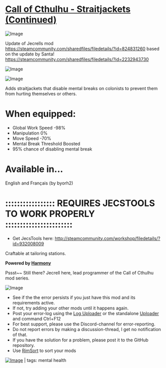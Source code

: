 # [Call of Cthulhu - Straitjackets (Continued)](https://steamcommunity.com/sharedfiles/filedetails/?id=2811471809)

![Image](https://i.imgur.com/buuPQel.png)

Update of Jecrells mod
https://steamcommunity.com/sharedfiles/filedetails/?id=824831260
based on the update by Santa!
https://steamcommunity.com/sharedfiles/filedetails/?id=2232943730

![Image](https://i.imgur.com/pufA0kM.png)
	
![Image](https://i.imgur.com/Z4GOv8H.png)

Adds straitjackets that disable mental breaks on colonists to prevent them from hurting themselves or others.

# When equipped:



- Global Work Speed -98%
- Manipulation 0%
- Move Speed -70%
- Mental Break Threshold Boosted
- 95% chance of disabling mental break



# Available in...

English and Français (by byorh2) 

# ::::::::::::::::: REQUIRES JECSTOOLS TO WORK PROPERLY :::::::::::::::::::::::

- Get JecsTools here: http://steamcommunity.com/workshop/filedetails/?id=932008009

Craftable at tailoring stations.

**Powered by [Harmony](https://ludeon.com/forums/index.php?topic=29517.0)**

Pssst~~ 
Still there? 
Jecrell here, lead programmer of the Call of Cthulhu mod series. 


![Image](https://i.imgur.com/PwoNOj4.png)



-  See if the the error persists if you just have this mod and its requirements active.
-  If not, try adding your other mods until it happens again.
-  Post your error-log using the [Log Uploader](https://steamcommunity.com/sharedfiles/filedetails/?id=2873415404) or the standalone [Uploader](https://steamcommunity.com/sharedfiles/filedetails/?id=2873415404) and command Ctrl+F12
-  For best support, please use the Discord-channel for error-reporting.
-  Do not report errors by making a discussion-thread, I get no notification of that.
-  If you have the solution for a problem, please post it to the GitHub repository.
-  Use [RimSort](https://github.com/RimSort/RimSort/releases/latest) to sort your mods

 

[![Image](https://img.shields.io/github/v/release/emipa606/CallOfCthulhuStraitjackets?label=latest%20version&style=plastic&color=9f1111&labelColor=black)](https://steamcommunity.com/sharedfiles/filedetails/changelog/2811471809) | tags:  mental health
